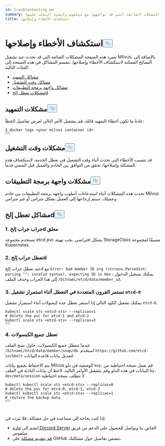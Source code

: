 ```yaml
---
id: troubleshooting.md
summary: تعرف على المشكلات الشائعة التي قد تواجهها مع ميلفوس وكيفية التغلب عليها.
title: استكشاف الأخطاء وإصلاحها
---
```

<h1 id="Troubleshooting" class="common-anchor-header">استكشاف الأخطاء وإصلاحها<button data-href="#Troubleshooting" class="anchor-icon" translate="no">
      <svg translate="no"
        aria-hidden="true"
        focusable="false"
        height="20"
        version="1.1"
        viewBox="0 0 16 16"
        width="16"
      >
        <path
          fill="#0092E4"
          fill-rule="evenodd"
          d="M4 9h1v1H4c-1.5 0-3-1.69-3-3.5S2.55 3 4 3h4c1.45 0 3 1.69 3 3.5 0 1.41-.91 2.72-2 3.25V8.59c.58-.45 1-1.27 1-2.09C10 5.22 8.98 4 8 4H4c-.98 0-2 1.22-2 2.5S3 9 4 9zm9-3h-1v1h1c1 0 2 1.22 2 2.5S13.98 12 13 12H9c-.98 0-2-1.22-2-2.5 0-.83.42-1.64 1-2.09V6.25c-1.09.53-2 1.84-2 3.25C6 11.31 7.55 13 9 13h4c1.45 0 3-1.69 3-3.5S14.5 6 13 6z"
        ></path>
      </svg>
    </button></h1><p>تسرد هذه الصفحة المشكلات الشائعة التي قد تحدث عند تشغيل Milvus، بالإضافة إلى النصائح الممكنة لاستكشاف الأخطاء وإصلاحها. تنقسم المشاكل في هذه الصفحة إلى الفئات التالية:</p>
<ul>
<li><a href="#boot_issues">مشاكل التمهيد</a></li>
<li><a href="#runtime_issues">مشاكل وقت التشغيل</a></li>
<li><a href="#api_issues">مشاكل واجهة برمجة التطبيقات</a></li>
<li><a href="#etcd_crash_issues">مشكلات تعطل إلخd</a></li>
</ul>
<h2 id="Boot-issues" class="common-anchor-header">مشكلات التمهيد<button data-href="#Boot-issues" class="anchor-icon" translate="no">
      <svg translate="no"
        aria-hidden="true"
        focusable="false"
        height="20"
        version="1.1"
        viewBox="0 0 16 16"
        width="16"
      >
        <path
          fill="#0092E4"
          fill-rule="evenodd"
          d="M4 9h1v1H4c-1.5 0-3-1.69-3-3.5S2.55 3 4 3h4c1.45 0 3 1.69 3 3.5 0 1.41-.91 2.72-2 3.25V8.59c.58-.45 1-1.27 1-2.09C10 5.22 8.98 4 8 4H4c-.98 0-2 1.22-2 2.5S3 9 4 9zm9-3h-1v1h1c1 0 2 1.22 2 2.5S13.98 12 13 12H9c-.98 0-2-1.22-2-2.5 0-.83.42-1.64 1-2.09V6.25c-1.09.53-2 1.84-2 3.25C6 11.31 7.55 13 9 13h4c1.45 0 3-1.69 3-3.5S14.5 6 13 6z"
        ></path>
      </svg>
    </button></h2><p>عادةً ما تكون أخطاء التمهيد قاتلة. قم بتشغيل الأمر التالي لعرض تفاصيل الخطأ:</p>
<pre><code translate="no">$ docker logs &lt;your milvus container <span class="hljs-built_in">id</span>&gt;
<button class="copy-code-btn"></button></code></pre>
<h2 id="Runtime-issues" class="common-anchor-header">مشكلات وقت التشغيل<button data-href="#Runtime-issues" class="anchor-icon" translate="no">
      <svg translate="no"
        aria-hidden="true"
        focusable="false"
        height="20"
        version="1.1"
        viewBox="0 0 16 16"
        width="16"
      >
        <path
          fill="#0092E4"
          fill-rule="evenodd"
          d="M4 9h1v1H4c-1.5 0-3-1.69-3-3.5S2.55 3 4 3h4c1.45 0 3 1.69 3 3.5 0 1.41-.91 2.72-2 3.25V8.59c.58-.45 1-1.27 1-2.09C10 5.22 8.98 4 8 4H4c-.98 0-2 1.22-2 2.5S3 9 4 9zm9-3h-1v1h1c1 0 2 1.22 2 2.5S13.98 12 13 12H9c-.98 0-2-1.22-2-2.5 0-.83.42-1.64 1-2.09V6.25c-1.09.53-2 1.84-2 3.25C6 11.31 7.55 13 9 13h4c1.45 0 3-1.69 3-3.5S14.5 6 13 6z"
        ></path>
      </svg>
    </button></h2><p>قد تتسبب الأخطاء التي تحدث أثناء وقت التشغيل في تعطل الخدمة. لاستكشاف هذه المشكلة وإصلاحها، تحقق من التوافق بين الخادم والعميل قبل المضي قدماً.</p>
<h2 id="API-issues" class="common-anchor-header">مشكلات واجهة برمجة التطبيقات<button data-href="#API-issues" class="anchor-icon" translate="no">
      <svg translate="no"
        aria-hidden="true"
        focusable="false"
        height="20"
        version="1.1"
        viewBox="0 0 16 16"
        width="16"
      >
        <path
          fill="#0092E4"
          fill-rule="evenodd"
          d="M4 9h1v1H4c-1.5 0-3-1.69-3-3.5S2.55 3 4 3h4c1.45 0 3 1.69 3 3.5 0 1.41-.91 2.72-2 3.25V8.59c.58-.45 1-1.27 1-2.09C10 5.22 8.98 4 8 4H4c-.98 0-2 1.22-2 2.5S3 9 4 9zm9-3h-1v1h1c1 0 2 1.22 2 2.5S13.98 12 13 12H9c-.98 0-2-1.22-2-2.5 0-.83.42-1.64 1-2.09V6.25c-1.09.53-2 1.84-2 3.25C6 11.31 7.55 13 9 13h4c1.45 0 3-1.69 3-3.5S14.5 6 13 6z"
        ></path>
      </svg>
    </button></h2><p>تحدث هذه المشكلات أثناء استدعاءات أسلوب واجهة برمجة التطبيقات بين خادم Milvus وعميلك. سيتم إرجاعها إلى العميل بشكل متزامن أو غير متزامن.</p>
<h2 id="etcd-crash-issues" class="common-anchor-header">مشاكل تعطل إلخd<button data-href="#etcd-crash-issues" class="anchor-icon" translate="no">
      <svg translate="no"
        aria-hidden="true"
        focusable="false"
        height="20"
        version="1.1"
        viewBox="0 0 16 16"
        width="16"
      >
        <path
          fill="#0092E4"
          fill-rule="evenodd"
          d="M4 9h1v1H4c-1.5 0-3-1.69-3-3.5S2.55 3 4 3h4c1.45 0 3 1.69 3 3.5 0 1.41-.91 2.72-2 3.25V8.59c.58-.45 1-1.27 1-2.09C10 5.22 8.98 4 8 4H4c-.98 0-2 1.22-2 2.5S3 9 4 9zm9-3h-1v1h1c1 0 2 1.22 2 2.5S13.98 12 13 12H9c-.98 0-2-1.22-2-2.5 0-.83.42-1.64 1-2.09V6.25c-1.09.53-2 1.84-2 3.25C6 11.31 7.55 13 9 13h4c1.45 0 3-1.69 3-3.5S14.5 6 13 6z"
        ></path>
      </svg>
    </button></h2><h3 id="1-etcd-pod-pending" class="common-anchor-header">1. جراب جراب إلخd معلق</h3><p>تستخدم مجموعة etcd pvc بشكل افتراضي. يجب تهيئة StorageClass مسبقًا لمجموعة Kubernetes.</p>
<h3 id="2-etcd-pod-crash" class="common-anchor-header">2. تعطل جراب إلخd</h3><p>عند تعطل جراب إلخd مع <code translate="no">Error: bad member ID arg (strconv.ParseUint: parsing &quot;&quot;: invalid syntax), expecting ID in Hex</code> ، يمكنك تسجيل الدخول إلى هذا الجراب وحذف الملف <code translate="no">/bitnami/etcd/data/member_id</code>.</p>
<h3 id="3-Multiple-pods-keep-crashing-while-etcd-0-is-still-running" class="common-anchor-header">3. تستمر القرون المتعددة في التعطل أثناء استمرار تشغيل <code translate="no">etcd-0</code> </h3><p>يمكنك تشغيل الكود التالي إذا استمر تعطل عدة كبسولات أثناء استمرار تشغيل <code translate="no">etcd-0</code>.</p>
<pre><code translate="no">kubectl scale sts &lt;etcd-sts&gt; --replicas=<span class="hljs-number">1</span>
<span class="hljs-comment"># delete the pvc for etcd-1 and etcd-2</span>
kubectl scale sts &lt;etcd-sts&gt; --replicas=<span class="hljs-number">3</span>
<button class="copy-code-btn"></button></code></pre>
<h3 id="4-All-pods-crash" class="common-anchor-header">4. تعطل جميع الكبسولات</h3><p>عندما تتعطل جميع الكبسولات، حاول نسخ الملف <code translate="no">/bitnami/etcd/data/member/snap/db</code>. استخدم <code translate="no">https://github.com/etcd-io/bbolt</code> لتعديل بيانات قاعدة البيانات.</p>
<p>يتم الاحتفاظ بجميع بيانات Milvus الوصفية في دلو <code translate="no">key</code>. قم بعمل نسخة احتياطية من البيانات في هذه الدلو وقم بتشغيل الأوامر التالية. لاحظ أن بيانات البادئة في الملف <code translate="no">by-dev/meta/session</code> لا تتطلب نسخة احتياطية.</p>
<pre><code translate="no">kubectl kubectl scale sts &lt;etcd-sts&gt; --replicas=<span class="hljs-number">0</span>
<span class="hljs-comment"># delete the pvc for etcd-0, etcd-1, etcd-2</span>
kubectl kubectl scale sts &lt;etcd-sts&gt; --replicas=<span class="hljs-number">1</span>
<span class="hljs-comment"># restore the backup data</span>
<button class="copy-code-btn"></button></code></pre>
<p><br/></p>
<p>إذا كنت بحاجة إلى مساعدة في حل مشكلة، فلا تتردد في:</p>
<ul>
<li>انضم إلى <a href="https://discord.com/invite/8uyFbECzPX">خادم Discord Server</a> الخاص بنا وتواصل للحصول على الدعم من فريق ميلفوس.</li>
<li><a href="https://github.com/milvus-io/milvus/issues/new/choose">قم بتقديم مشكلة</a> على GitHub تتضمن تفاصيل حول مشكلتك.</li>
</ul>
